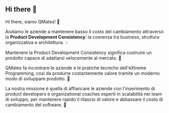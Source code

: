 ## Hi there 👋

Hi there, siamo QMates! 👋

Aiutiamo le aziende a mantenere basso il costo del cambiamento attraverso la **Product Development Consistency**: la coerenza tra business, struttura organizzativa e architettura. 💡

Mantenere la Product Development Consistency significa costruire un prodotto capace di adattarsi velocemente al mercato. 🌈

QMates fa incontrare le aziende e le pratiche tecniche dell'eXtreme Programming, così da produrre costantemente valore tramite un moderno modo di sviluppare prodotto. 🚀

La nostra missione è quella di affiancare le aziende con l'inserimento di product developers e organizational coaches esperti in scalabilità nei team di sviluppo, per mantenere rapido il rilascio di valore e abbassare il costo di cambiamento del software. 🧙
